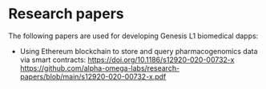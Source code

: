 # Research papers
The following papers are used for developing Genesis L1 biomedical dapps:


+ Using Ethereum blockchain to store and query pharmacogenomics data via smart contracts: https://doi.org/10.1186/s12920-020-00732-x https://github.com/alpha-omega-labs/research-papers/blob/main/s12920-020-00732-x.pdf
